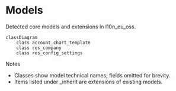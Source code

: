 # Models

Detected core models and extensions in l10n_eu_oss.

```mermaid
classDiagram
    class account_chart_template
    class res_company
    class res_config_settings
```

Notes
- Classes show model technical names; fields omitted for brevity.
- Items listed under _inherit are extensions of existing models.
